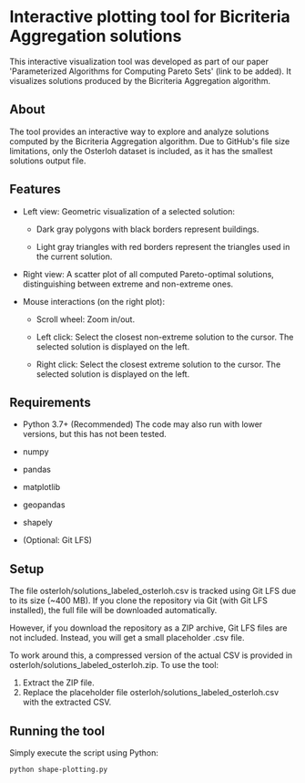 # Interactive plotting tool for Bicriteria Aggregation solutions
This interactive visualization tool was developed as part of our paper 'Parameterized Algorithms for Computing Pareto Sets' (link to be added). It visualizes solutions produced by the Bicriteria Aggregation algorithm.

## About
The tool provides an interactive way to explore and analyze solutions computed by the Bicriteria Aggregation algorithm. Due to GitHub's file size limitations, only the Osterloh dataset is included, as it has the smallest solutions output file.

## Features
- Left view: Geometric visualization of a selected solution:

    - Dark gray polygons with black borders represent buildings.

    - Light gray triangles with red borders represent the triangles used in the current solution.

- Right view: A scatter plot of all computed Pareto-optimal solutions, distinguishing between extreme and non-extreme ones.

- Mouse interactions (on the right plot):

    - Scroll wheel: Zoom in/out.

    - Left click: Select the closest non-extreme solution to the cursor. The selected solution is displayed on the left.

    - Right click: Select the closest extreme solution to the cursor. The selected solution is displayed on the left.

## Requirements
- Python 3.7+ (Recommended)
The code may also run with lower versions, but this has not been tested.

- numpy
- pandas
- matplotlib
- geopandas
- shapely
- (Optional: Git LFS)

## Setup
The file osterloh/solutions_labeled_osterloh.csv is tracked using Git LFS due to its size (~400 MB).
If you clone the repository via Git (with Git LFS installed), the full file will be downloaded automatically.

However, if you download the repository as a ZIP archive, Git LFS files are not included. Instead, you will get a small placeholder .csv file.

To work around this, a compressed version of the actual CSV is provided in osterloh/solutions_labeled_osterloh.zip.
To use the tool:
1. Extract the ZIP file.
2. Replace the placeholder file osterloh/solutions_labeled_osterloh.csv with the extracted CSV.

## Running the tool
Simply execute the script using Python:

```bash
python shape-plotting.py
```

